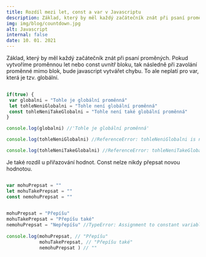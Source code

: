 ```yaml
---
title: Rozdíl mezi let, const a var v Javascriptu
description: Základ, který by měl každý začátečník znát při psaní proměných.
img: img/blog/countdown.jpg
alt: Javascript
internal: false
date: 10. 01. 2021
---
```


Základ, který by měl každý začátečník znát při psaní proměných.
Pokud vytvoříme proměnnou let nebo const uvnitř bloku, tak následně při zavolání proměnné mimo blok, bude javascript vytvářet chybu. To ale neplatí pro var, která je tzv. globální.

 ```javascript
  
 if(true) {
  var globalni = "Tohle je globální proměnná"
  let tohleNeniGlobalni = "Tohle není globální proměnná"
  const tohleNeniTakeGlobalni = "Tohle není také globální proměnná"
}

console.log(globalni) //'Tohle je globální proměnná'

console.log(tohleNeniGlobalni) //ReferenceError: tohleNeniGlobalni is not defined

console.log(tohleNeniTakeGlobalni) //ReferenceError: tohleNeniTakeGlobalni is not defined

```


Je také rozdíl u přiřazování hodnot. Const nelze nikdy přepsat novou hodnotou.


```javascript

var mohuPrepsat = ""
let mohuTakePrepsat = ""
const nemohuPrepsat = ""

  
mohuPrepsat = "Přepíšu"
mohuTakePrepsat = "Přepíšu také"
nemohuPrepsat = "Nepřepíšu" //TypeError: Assignment to constant variable.
  
console.log(mohuPrepsat, // "Přepíšu"
            mohuTakePrepsat, // "Přepíšu také"
            nemohuPrepsat ) // ""

```
